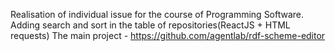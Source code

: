 Realisation of individual issue for the course of Programming Software. Adding search and sort in the table of repositories(ReactJS + HTML requests)
The main project - https://github.com/agentlab/rdf-scheme-editor
